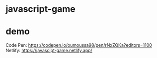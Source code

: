 # javascript-game
# demo
Code Pen: https://codepen.io/oumoussa98/pen/rNxZQKa?editors=1100      
Netlify: https://javascipt-game.netlify.app/
